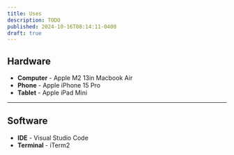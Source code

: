 ```yaml
---
title: Uses
description: TODO
published: 2024-10-16T08:14:11-0400
draft: true
---
```


## Hardware

- **Computer** - Apple M2 13in Macbook Air
- **Phone** - Apple iPhone 15 Pro
- **Tablet** - Apple iPad Mini

---

## Software

- **IDE** - Visual Studio Code
- **Terminal** - iTerm2
